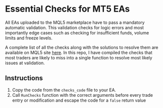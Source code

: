 # Essential Checks for MT5 EAs
All EAs uploaded to the MQL5 marketplace have to pass a mandatory automatic validation. This validation checks for logic errors and most importantly edge cases such as checking for insufficient funds, volume limits and freeze levels.

A complete list of all the checks along with the solutions to resolve them are available on MQL5 site [here](https://www.mql5.com/en/articles/2555). In this repo, I have compiled the checks that most traders are likely to miss into a single function to resolve most likely issues at validation.

## Instructions
1. Copy the code from the `checks_code` file to your EA.
2. Call `RunChecks` function with the correct arguments before every trade entry or modification and escape the code for a `false` return value
